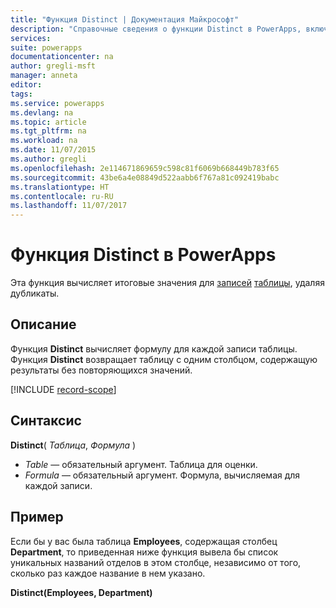 ```yaml
---
title: "Функция Distinct | Документация Майкрософт"
description: "Справочные сведения о функции Distinct в PowerApps, включая описание синтаксиса и примеры."
services: 
suite: powerapps
documentationcenter: na
author: gregli-msft
manager: anneta
editor: 
tags: 
ms.service: powerapps
ms.devlang: na
ms.topic: article
ms.tgt_pltfrm: na
ms.workload: na
ms.date: 11/07/2015
ms.author: gregli
ms.openlocfilehash: 2e114671869659c598c81f6069b668449b783f65
ms.sourcegitcommit: 43be6a4e08849d522aabb6f767a81c092419babc
ms.translationtype: HT
ms.contentlocale: ru-RU
ms.lasthandoff: 11/07/2017
---
```

# <a name="distinct-function-in-powerapps"></a>Функция Distinct в PowerApps
Эта функция вычисляет итоговые значения для [записей](../working-with-tables.md#records) [таблицы](../working-with-tables.md), удаляя дубликаты.

## <a name="description"></a>Описание
Функция **Distinct** вычисляет формулу для каждой записи таблицы. Функция **Distinct** возвращает таблицу с одним столбцом, содержащую результаты без повторяющихся значений.  

[!INCLUDE [record-scope](../../includes/record-scope.md)]

## <a name="syntax"></a>Синтаксис
**Distinct**( *Таблица*, *Формула* )

* *Table* — обязательный аргумент.  Таблица для оценки.
* *Formula* — обязательный аргумент.  Формула, вычисляемая для каждой записи.

## <a name="example"></a>Пример
Если бы у вас была таблица **Employees**, содержащая столбец **Department**, то приведенная ниже функция вывела бы список уникальных названий отделов в этом столбце, независимо от того, сколько раз каждое название в нем указано.

**Distinct(Employees, Department)**


